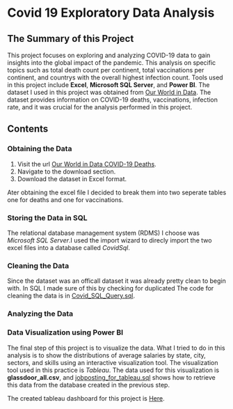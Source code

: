 # Covid 19 Exploratory Data Analysis  


## The Summary of this Project
This project focuses on exploring and analyzing COVID-19 data to gain insights into the global impact of the pandemic. This analysis on specific topics such as total death count per continent, total vaccinations per continent, and countrys with the overall highest infection count. Tools used in this project include **Excel**, **Microsoft SQL Server**, and **Power BI**. The dataset I used in this project was obtained from [Our World in Data](https://ourworldindata.org/covid-deaths). The dataset provides information on COVID-19 deaths, vaccinations, infection rate,  and it was crucial for the analysis performed in this project.


## Contents
### Obtaining the Data
1. Visit the url [Our World in Data COVID-19 Deaths](https://ourworldindata.org/covid-deaths).
2. Navigate to the download section.
3. Download the dataset in Excel format.

Ater obtaining the excel file I decided to break them into two seperate tables one for deaths and one for vaccinations.

### Storing the Data in SQL
The relational database management system (RDMS) I choose was *Microsoft SQL Server*.I used the import wizard to direcly import the two excel files into a database called *CovidSql*. 

### Cleaning the Data
Since the dataset was an officall dataset it was already pretty clean to begin with. In SQL I made sure of this by checking for duplicated The code for cleaning the data is in [Covid_SQL_Query.sql](https://github.com/JJ113355/CovidSqlAnalysis/blob/main/Query/Covid_SQL_Query.sql). 


### Analyzing the Data


### Data Visualization using Power BI
The final step of this project is to visualize the data. What I tried to do in this analysis is to show the distributions of average salaries by state, city, sectors, and skills using an interactive visualization tool. The visualization tool used in this practice is *Tableau*. The data used for this visualization is **glassdoor_all.csv**, and [jobposting_for_tableau.sql](https://github.com/yjeong5126/glassdoor_data_analyst/blob/master/jobposting_for_tableau.sql) shows how to retrieve this data from the database created in the previous step. 

The created tableau dashboard for this project is [Here](https://public.tableau.com/profile/yohan.jeong#!/vizhome/Glassdoor_DataAnalyst/Dashboard). 


